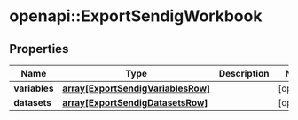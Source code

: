 # openapi::ExportSendigWorkbook


## Properties
Name | Type | Description | Notes
------------ | ------------- | ------------- | -------------
**variables** | [**array[ExportSendigVariablesRow]**](ExportSendigVariablesRow.md) |  | [optional] 
**datasets** | [**array[ExportSendigDatasetsRow]**](ExportSendigDatasetsRow.md) |  | [optional] 


